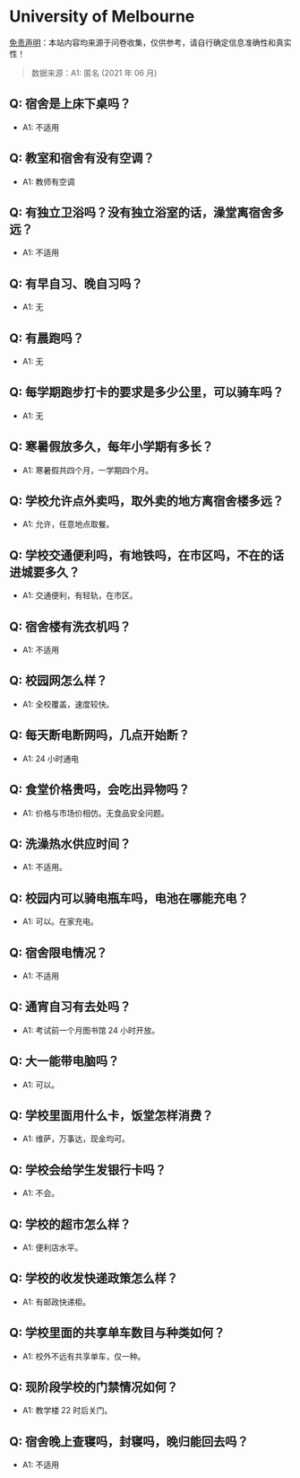 # University of Melbourne

[免责声明](https://colleges.chat/#_3)：本站内容均来源于问卷收集，仅供参考，请自行确定信息准确性和真实性！

> 数据来源：A1: 匿名 (2021 年 06 月)

## Q: 宿舍是上床下桌吗？

- A1: 不适用

## Q: 教室和宿舍有没有空调？

- A1: 教师有空调

## Q: 有独立卫浴吗？没有独立浴室的话，澡堂离宿舍多远？

- A1: 不适用

## Q: 有早自习、晚自习吗？

- A1: 无

## Q: 有晨跑吗？

- A1: 无

## Q: 每学期跑步打卡的要求是多少公里，可以骑车吗？

- A1: 无

## Q: 寒暑假放多久，每年小学期有多长？

- A1: 寒暑假共四个月，一学期四个月。

## Q: 学校允许点外卖吗，取外卖的地方离宿舍楼多远？

- A1: 允许，任意地点取餐。

## Q: 学校交通便利吗，有地铁吗，在市区吗，不在的话进城要多久？

- A1: 交通便利，有轻轨，在市区。

## Q: 宿舍楼有洗衣机吗？

- A1: 不适用

## Q: 校园网怎么样？

- A1: 全校覆盖，速度较快。

## Q: 每天断电断网吗，几点开始断？

- A1: 24 小时通电

## Q: 食堂价格贵吗，会吃出异物吗？

- A1: 价格与市场价相仿。无食品安全问题。

## Q: 洗澡热水供应时间？

- A1: 不适用。

## Q: 校园内可以骑电瓶车吗，电池在哪能充电？

- A1: 可以。在家充电。

## Q: 宿舍限电情况？

- A1: 不适用

## Q: 通宵自习有去处吗？

- A1: 考试前一个月图书馆 24 小时开放。

## Q: 大一能带电脑吗？

- A1: 可以。

## Q: 学校里面用什么卡，饭堂怎样消费？

- A1: 维萨，万事达，现金均可。

## Q: 学校会给学生发银行卡吗？

- A1: 不会。

## Q: 学校的超市怎么样？

- A1: 便利店水平。

## Q: 学校的收发快递政策怎么样？

- A1: 有邮政快递柜。

## Q: 学校里面的共享单车数目与种类如何？

- A1: 校外不远有共享单车，仅一种。

## Q: 现阶段学校的门禁情况如何？

- A1: 教学楼 22 时后关门。

## Q: 宿舍晚上查寝吗，封寝吗，晚归能回去吗？

- A1: 不适用

